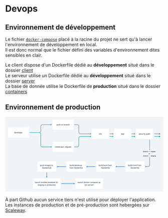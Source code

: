 # Devops

## Environnement de développement
Le fichier [`docker-compose`](./docker-compose.tyml) placé à la racine du projet ne sert qu'à lancer l'environnement de développement en local.  
Il est donc normal que le fichier défini des variables d'environnement dites sensibles en clair.  

Le client dispose d'un Dockerfile dédié au **développement** situé dans le dossier [client](./client)  
Le serveur utilise un Dockerfile dédié au **développement** situé dans le dossier [server](./server)  
La base de donnée utilise le Dockerfile de **production** situé dans le dossier [containers](./containers)

## Environnement de production

![datatube repo](./docs/datatube-repo.png)

À part Github aucun service tiers n'est utilisé pour déployer l'application.   
Les instances de production et de pré-production sont hebergées sur [Scaleway](https://www.scaleway.com/en/).  


